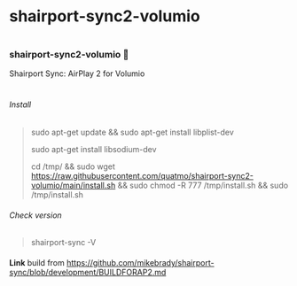 # shairport-sync2-volumio

```
```
### shairport-sync2-volumio 👋
Shairport Sync: AirPlay 2 for Volumio
#

###### Install
> sudo apt-get update && sudo apt-get install libplist-dev
> 
> sudo apt-get install libsodium-dev
> 
> cd /tmp/ && sudo wget https://raw.githubusercontent.com/quatmo/shairport-sync2-volumio/main/install.sh && sudo chmod -R 777 /tmp/install.sh && sudo /tmp/install.sh
> 
###### Check version
> shairport-sync -V


####
**Link** build from https://github.com/mikebrady/shairport-sync/blob/development/BUILDFORAP2.md


